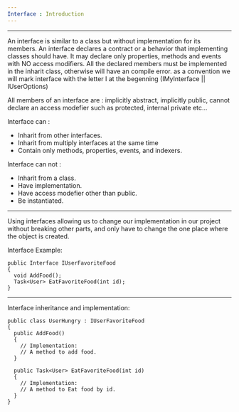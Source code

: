```yaml
---
Interface : Introduction
---
```

---
An interface is similar to a class but without implementation for its members.
An interface declares a contract or a behavior that implementing classes should have.
It may declare only properties, methods and events with NO access modifiers.
All the declared members must be implemented in the inharit class, otherwise will have an compile error.
as a convention we will mark interface with the letter I at the begenning (IMyInterface || IUserOptions)
 
All members of an interface are :
implicitly abstract, 
implicitly public, cannot declare an access modefier such as protected, internal private etc...

Interface can : 
* Inharit from other interfaces.
* Inharit from multiply interfaces at the same time 
* Contain only methods, properties, events, and indexers.

Interface can not :
* Inharit from a class.
* Have implementation.
* Have access modefier other than public.
* Be instantiated.
---

Using interfaces allowing us to change our implementation in our project without breaking other parts,
and only have to change the one place where the object is created.

Interface Example:
```
public Interface IUserFavoriteFood
{
  void AddFood();
  Task<User> EatFavoriteFood(int id);
}
```
---
Interface inheritance and implementation:
```
public class UserHungry : IUserFavoriteFood
{
  public AddFood()
  {
    // Implementation:
    // A method to add food.
  }
  
  public Task<User> EatFavoriteFood(int id)
  {
    // Implementation:
    // A method to Eat food by id.
  }
}
```

